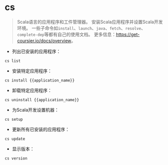 # cs

> Scala语言的应用程序和工件管理器。
> 安装Scala应用程序并设置Scala开发环境。
> 一些子命令如`install`、`launch`、`java`、`fetch`、`resolve`、`complete-dep`等都有自己的使用文档。
> 更多信息：<https://get-coursier.io/docs/overview>。

- 列出已安装的应用程序：

`cs list`

- 安装特定应用程序：

`cs install {{application_name}}`

- 卸载特定应用程序：

`cs uninstall {{application_name}}`

- 为Scala开发设置机器：

`cs setup`

- 更新所有已安装的应用程序：

`cs update`

- 显示版本：

`cs version`